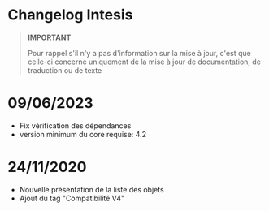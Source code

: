 # Changelog Intesis

>**IMPORTANT**
>
>Pour rappel s'il n'y a pas d'information sur la mise à jour, c'est que celle-ci concerne uniquement de la mise à jour de documentation, de traduction ou de texte

# 09/06/2023

- Fix vérification des dépendances
- version minimum du core requise: 4.2

# 24/11/2020

- Nouvelle présentation de la liste des objets
- Ajout du tag "Compatibilité V4"
